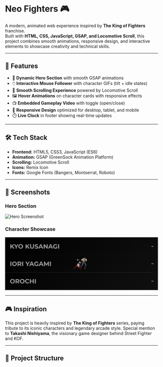# Neo Fighters 🎮

A modern, animated web experience inspired by **The King of Fighters** franchise.  
Built with **HTML, CSS, JavaScript, GSAP, and Locomotive Scroll**, this project combines smooth animations, responsive design, and interactive elements to showcase creativity and technical skills.

---

## 🚀 Features

- 🎥 **Dynamic Hero Section** with smooth GSAP animations
- 🖱️ **Interactive Mouse Follower** with character GIFs (tilt + idle states)
- 📜 **Smooth Scrolling Experience** powered by Locomotive Scroll
- 🖼️ **Hover Animations** on character cards with responsive effects
- 📺 **Embedded Gameplay Video** with toggle (open/close)
- 📱 **Responsive Design** optimized for desktop, tablet, and mobile
- ⏱️ **Live Clock** in footer showing real-time updates

---

## 🛠️ Tech Stack

- **Frontend:** HTML5, CSS3, JavaScript (ES6)
- **Animation:** GSAP (GreenSock Animation Platform)
- **Scrolling:** Locomotive Scroll
- **Icons:** Remix Icon
- **Fonts:** Google Fonts (Bangers, Montserrat, Roboto)

---

## 📸 Screenshots

### Hero Section
![Hero Screenshot](prev-4.png)

### Character Showcase
![Character GIFs](prev-3.png)

---

## 🎮 Inspiration

This project is heavily inspired by **The King of Fighters** series, paying tribute to its iconic characters and legendary arcade style. Special mention to **Takashi Nishiyama**, the visionary game designer behind Street Fighter and KOF.

---

## 📂 Project Structure



